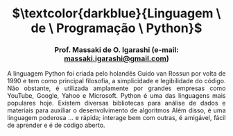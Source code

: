 <div align="center">
	
# $\textcolor{darkblue}{Linguagem \ de \ Programação \ Python}$
### Prof. Massaki de O. Igarashi (e-mail: massaki.igarashi@gmail.com)

</div> 
<div align="justify">
    A linguagem Python foi criada pelo holandês Guido van Rossun por volta de 1990 e tem como principal filosofia, a simplicidade e legibilidade do código. Não obstante, é utilizada amplamente por grandes empresas como YouTube, Google, Yahoo e Microsoft.
Python é uma das linguagens mais populares hoje. Existem diversas bibliotecas para análise de dados e materiais para auxiliar o desenvolvimento de algoritmos
Além disso, é uma linguagem poderosa ... e rápida; interage bem com outras, é amigável, fácil de aprender e é de código aberto. 


</div>   
